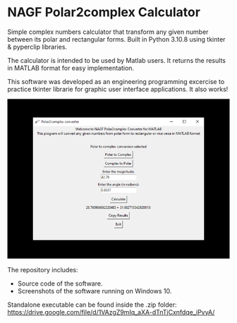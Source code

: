 # NAGF Polar2complex Calculator

Simple complex numbers calculator that transform any given number between its polar and rectangular forms. Built in Python 3.10.8 using tkinter & pyperclip libraries.

The calculator is intended to be used by Matlab users. It returns the results in MATLAB format for easy implementation.

This software was developed as an engineering programming excercise to practice tkinter librarie for graphic user interface applications. It also works!

![Main window sample](screenshots/001.png)

The repository includes:
* Source code of the software.
* Screenshots of the software running on Windows 10.

Standalone executable can be found inside the .zip folder: https://drive.google.com/file/d/1VAzgZ9mIq_aXA-dTnTjCxnfdqe_iPvyA/
